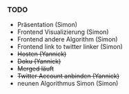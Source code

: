 ### TODO

- Präsentation (Simon)
- Frontend Visualizierung (Simon)
- Frontend andere Algorithm (Simon)
- Frontend link to twitter linker (Simon)
- ~~Hosten (Yannick)~~
- ~~Doku (Yannick)~~
- ~~Merged läuft~~
- ~~Twitter Account anbinden (Yannick)~~
- neunen Algorithmus Simon (Simon)
